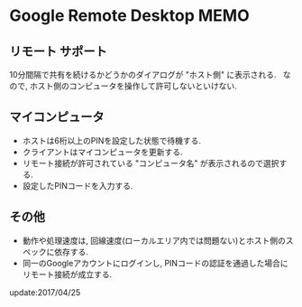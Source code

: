 # Google Remote Desktop MEMO

## リモート サポート

10分間隔で共有を続けるかどうかのダイアログが "ホスト側" に表示される.  
なので, ホスト側のコンピュータを操作して許可しないといけない.  

## マイコンピュータ
* ホストは6桁以上のPINを設定した状態で待機する.
* クライアントはマイコンピュータを更新する.
* リモート接続が許可されている "コンピュータ名" が表示されるので選択する.
* 設定したPINコードを入力する.

## その他
* 動作や処理速度は, 回線速度(ローカルエリア内では問題ない)とホスト側のスペックに依存する.
* 同一のGoogleアカウントにログインし, PINコードの認証を通過した場合にリモート接続が成立する.

update:2017/04/25
